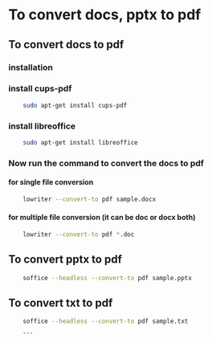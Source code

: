 # To convert docs, pptx to pdf

## To convert docs to pdf

### installation

### install cups-pdf

```bash
    sudo apt-get install cups-pdf
```

### install libreoffice

```bash
    sudo apt-get install libreoffice
```

### Now run the command to convert the docs to pdf

#### for single file conversion

```bash
    lowriter --convert-to pdf sample.docx
```

#### for multiple file  conversion  (it can be doc or docx both)

```bash
    lowriter --convert-to pdf *.doc
```

## To convert pptx to pdf

```bash
    soffice --headless --convert-to pdf sample.pptx

```

## To convert txt to pdf

```bash
    soffice --headless --convert-to pdf sample.txt

    ```
